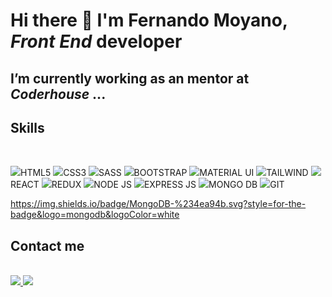# Hi there 👋 I'm Fernando Moyano, ***Front End*** developer 


## I’m currently working as an mentor at ***Coderhouse***  ...


## Skills

 
 <div "style=inline_block"><br>
 
 <img margin="5px" src="https://img.shields.io/badge/HTML5-F10A1F?style=for-the-badge&logo=html5&logoColor=white">HTML5</img>
 <img margin="5px" src="https://img.shields.io/badge/CSS3-1572B6?style=for-the-badge&logo=css3&logoColor=white">CSS3</img>
 <img margin="5px" src="https://img.shields.io/badge/SASS-bf4080.svg?style=for-the-badge&logo=SASS&logoColor=white">SASS</img>
 <img margin="5px" src="https://img.shields.io/badge/bootstrap-%238511FA.svg?style=for-the-badge&logo=bootstrap&logoColor=white">BOOTSTRAP</img>
 <img margin="5px" src="https://img.shields.io/badge/MUI-%230081CB.svg?style=for-the-badge&logo=mui&logoColor=white">MATERIAL UI</img>
 <img margin="5px" src="https://img.shields.io/badge/tailwind-%2338B2AC.svg?style=for-the-badge&logo=tailwind-&logoColor=white">TAILWIND</img>
 <img margin="5px" src="https://img.shields.io/badge/react-10B8E1.svg?style=for-the-badge&logo=react&logoColor=000000">REACT</img>
 <img margin="5px" src="https://img.shields.io/badge/redux-%23593d88.svg?style=for-the-badge&logo=redux&logoColor=white">REDUX</img>
 <img margin="5px" src="https://img.shields.io/badge/node.js-43853d?style=for-the-badge&logo=node.js&logoColor=white">NODE JS</img>
 <img margin="5px" src="https://img.shields.io/badge/express.js-%23404d59.svg?style=for-the-badge&logo=express&logoColor=%2361DAFB">EXPRESS JS</img>
  <img margin="5px" src=" https://img.shields.io/badge/MongoDB-%234ea94b.svg?style=for-the-badge&logo=mongodb&logoColor=white">MONGO DB</img>
 <img margin="5px" src="https://img.shields.io/badge/git-%23F05033.svg?style=for-the-badge&logo=git&logoColor=white">GIT</img>
 
 https://img.shields.io/badge/MongoDB-%234ea94b.svg?style=for-the-badge&logo=mongodb&logoColor=white
  
  	                 
</div>

## Contact me


<div "style=inline_block"><br>

<a href="mailto: fernandomoyano21@gmail.com" target="_blank">
	<img src="https://img.shields.io/badge/Gmail-D14836?style=for-the-badge&logo=gmail&logoColor=white" target="_blank">
</a>


<a href="https://www.linkedin.com/in/fernandomoyano-front-end-develper/" target="_blank">
	<img src="https://img.shields.io/badge/LinkedIn-0077B5?style=for-the-badge&logo=linkedin&logoColor=white" target="_blank">
</a>
	
</div>

          

